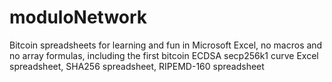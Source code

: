 # moduloNetwork
Bitcoin spreadsheets for learning and fun in Microsoft Excel, no macros and no array formulas, including the first bitcoin ECDSA secp256k1 curve Excel spreadsheet, SHA256 spreadsheet, RIPEMD-160 spreadsheet
